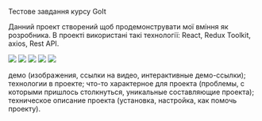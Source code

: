 Тестове завдання курсу GoIt

Данний проект створений щоб продемонструвати мої вміння як розробника. В проекті
використані такі технології: React, Redux Toolkit, axios, Rest API.

<img src="https://media.tproger.ru/uploads/2016/10/reactmini.png">
<img src="https://redux-toolkit.js.org/img/redux-logo-landscape.png">
<img src="https://img.shields.io/npm/dy/silentlad">
<img src="https://img.shields.io/npm/dy/silentlad">
<img src="https://img.shields.io/npm/dy/silentlad">

демо (изображения, ссылки на видео, интерактивные демо-ссылки); технологии в
проекте; что-то характерное для проекта (проблемы, с которыми пришлось
столкнуться, уникальные составляющие проекта); техническое описание проекта
(установка, настройка, как помочь проекту).
